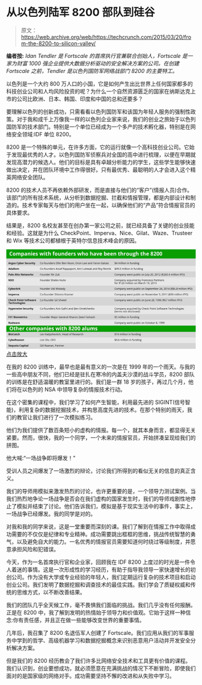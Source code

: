 # 从以色列陆军 8200 部队到硅谷

> 原文：<https://web.archive.org/web/https://techcrunch.com/2015/03/20/from-the-8200-to-silicon-valley/>

**编者按:** *Idan Tendler 是 Fortscale 的首席执行官兼联合创始人，Fortscale 是一家为财富 1000 强企业提供大数据分析驱动的安全解决方案的公司。在创建 Fortscale 之前，Tendler 是以色列国防军网络战部门 8200 的主要特工。*

以色列是一个大约 800 万人口的小国，它是如何产生出比世界上任何国家都多的科技创业公司和人均风险投资的呢？为什么一个自然资源匮乏的国家在纳斯达克上市的公司比欧洲、日本、韩国、印度和中国的总和还要多？

要理解以色列的创新成功，只需看看以色列国防军和该国为年轻人服务的强制性政策。对于我和成千上万像我一样的以色列企业家来说，我们的创业之旅始于以色列国防军的技术部门。特别是一个单位已经成为一个多产的技术孵化器，特别是在网络安全领域:IDF 单位 8200。

8200 是一个特殊的单元，在许多方面，它的运行就像一个高科技创业公司。它始于发现最优秀的人才。以色列国防军侦察兵对全国的高中进行梳理，以便在早期就发现高潜力的候选人。他们的目标是具有卓越分析能力的学生，这些学生能够快速做出决定，并在团队环境中工作得很好。只有最优秀、最聪明的人才会进入这个精英网络安全团队。

8200 的技术人员不再依赖外部研发，而是直接与他们的“客户”(情报人员)合作。该部门的所有技术系统，从分析到数据挖掘、拦截和情报管理，都是内部设计和制造的。技术专家每天与他们的用户坐在一起，以确保他们的“产品”符合情报官员的具体要求。

结果是，8200 名校友甚至在创办第一家公司之前，就已经具备了关键的创业技能和经验。这就是为什么 CheckPoint、Imperva、Nice、Gilat、Waze、Trusteer 和 Wix 等技术公司都植根于英特尔信息技术峰会的原因。

[![8200-list](img/42787d9cbd405c1acea067648f2f7495.png)
点击放大 ](https://web.archive.org/web/20230325210053/https://techcrunch.com/wp-content/uploads/2015/03/8200-list.png)

在我的 8200 训练中，最早也是最有意义的一次是在 1999 年的一个雨天。与我的一些高中朋友不同，他们已经是驻扎在寒冷的内盖夫沙漠的战斗学员，8200 部队的训练是在舒适温暖的教室里进行的。我们是一群 18 岁的孩子，再过几个月，他们将在以色列的 NSA 中领导复杂的情报技术行动。

在这个密集的课程中，我们学习了如何产生智能，利用最先进的 SIGINT(信号智能)，利用复杂的数据挖掘技术，并构思高度先进的技术。在那个特别的雨天，我们的教官让我们进行了一次模拟练习。

他们为我们提供了数百条短小的虚构的情报。每一个，就其本身而言，都显得无关紧要。然而，很快，我的一个同学，一个未来的情报官员，开始拼凑呈现给我们的拼图。

他大喊:“一场战争即将爆发！”

受训人员之间爆发了一场激烈的辩论，讨论我们所得到的看似无关的信息的真正含义。

我们的导师用模拟来激发热烈的讨论，也许更重要的是，一个领导力测试案例。当我们热烈地争论一场战争是否会在我们虚构的国家发生时，我们的导师戏剧性地停止了模拟并结束了讨论。他们告诉我们，模拟是基于现实生活中的事件，事实上，一场战争已经爆发。我的同学是对的。

对我和我的同学来说，这是一堂重要而深刻的课。我们了解到在情报工作中取得成功需要的不仅仅是纪律和专业精神。成功需要跳出框框的思维，挑战传统智慧的勇气，以及避免自大的能力。一名优秀的情报官员需要知道何时绕过等级制度，并愿意承担风险和犯错误。

今天，作为一名首席执行官和企业家，回顾我在 IDF 8200 上度过的时光是一件令人着迷的事情。这是一次形成性的学习经历，有助于指导我领导一家快速增长的初创公司。作为没有大学或专业经验的年轻人，我们定期运行复杂的技术项目和启动创业公司。我们发明了数据挖掘和调查技术的最佳实践。我们学会了质疑权威和传统的思维方式，以不断改善结果。

我们的团队几乎全天候工作，毫不畏惧我们面临的挑战。我们几乎没有任何报酬。正是在 8200 中，我了解到发明的热情始于领导力和价值观。它始于这样一种信念:你有责任感，并且正在做一些能够改变世界的重要事情。

几年后，我召集了 8200 名退伍军人创建了 Fortscale。我们应用从我们的军事服务中学到的哲学、高级机器学习和数据挖掘概念来识别恶意用户活动并开发安全分析解决方案。

但是我们的 8200 经历教会了我们许多比网络安全技术和工具更有价值的课程。我们认识到，创业要想成功，就必须愿意在充满挑战的情况下不断冒险，即使我们面对的是国家级的网络对手。成功需要坚持不懈的改进和从失败中学习。